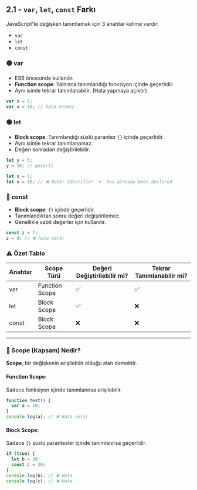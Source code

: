 ## 2.1 - `var`, `let`, `const` Farkı

JavaScript'te değişken tanımlamak için 3 anahtar kelime vardır:

* `var`
* `let`
* `const`

### 🟡 var

* ES6 öncesinde kullanılır.
* **Function scope**: Yalnızca tanımlandığı fonksiyon içinde geçerlidir.
* Aynı isimle tekrar tanımlanabilir. (Hata yapmaya açıktır)

```js
var x = 5;
var x = 10; // hata vermez
```

### 🟢 let

* **Block scope**: Tanımlandığı süslü parantez `{}` içinde geçerlidir.
* Aynı isimle tekrar tanımlanamaz.
* Değeri sonradan değiştirilebilir.

```js
let y = 5;
y = 10; // geçerli

let x = 5;
let x = 10; // ❌ Hata: Identifier 'x' has already been declared
```

### 🔵 const

* **Block scope**: `{}` içinde geçerlidir.
* Tanımlandıktan sonra değeri değiştirilemez.
* Genellikle sabit değerler için kullanılır.

```js
const z = 7;
z = 8; // ❌ hata verir
```

### ⚠️ Özet Tablo

| Anahtar | Scope Türü     | Değeri Değiştirilebilir mi? | Tekrar Tanımlanabilir mi? |
| ------- | -------------- | --------------------------- | ------------------------- |
| var     | Function Scope | ✅                           | ✅                         |
| let     | Block Scope    | ✅                           | ❌                         |
| const   | Block Scope    | ❌                           | ❌                         |

---

### 📘 Scope (Kapsam) Nedir?

**Scope**, bir değişkenin erişilebilir olduğu alan demektir.

#### Function Scope:

Sadece fonksiyon içinde tanımlanırsa erişilebilir.

```js
function test() {
  var a = 10;
}
console.log(a); // ❌ Hata verir
```

#### Block Scope:

Sadece `{}` süslü parantezler içinde tanımlanırsa geçerlidir.

```js
if (true) {
  let b = 20;
  const c = 30;
}
console.log(b); // ❌ Hata
console.log(c); // ❌ Hata
```
